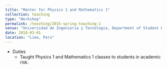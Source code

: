 ```yaml
---
title: "Mentor for Physics 1 and Mathematics 1"
collection: teaching
type: "Workshop"
permalink: /teaching/2015-spring-teaching-1
venue: "Universidad de Ingenieria y Tecnologia, Department of Student Wellness"
date: 2018-03-01
location: "Lima, Peru"
---
```


* Duties
  *  Taught Physics 1 and Mathematics 1 classes to students in academic risk.

